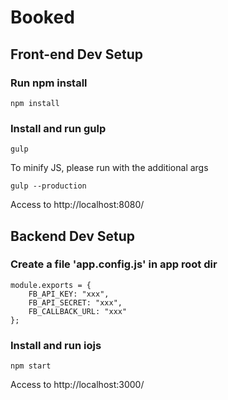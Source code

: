 Booked
==============

## Front-end Dev Setup

### Run npm install
```
npm install
```

### Install and run gulp
```
gulp
```

To minify JS, please run with the additional args
```
gulp --production
```

Access to http://localhost:8080/

## Backend Dev Setup

### Create a file 'app.config.js' in app root dir
```
module.exports = {
    FB_API_KEY: "xxx",
    FB_API_SECRET: "xxx",
    FB_CALLBACK_URL: "xxx"
};
```

### Install and run iojs
```
npm start
```

Access to http://localhost:3000/
